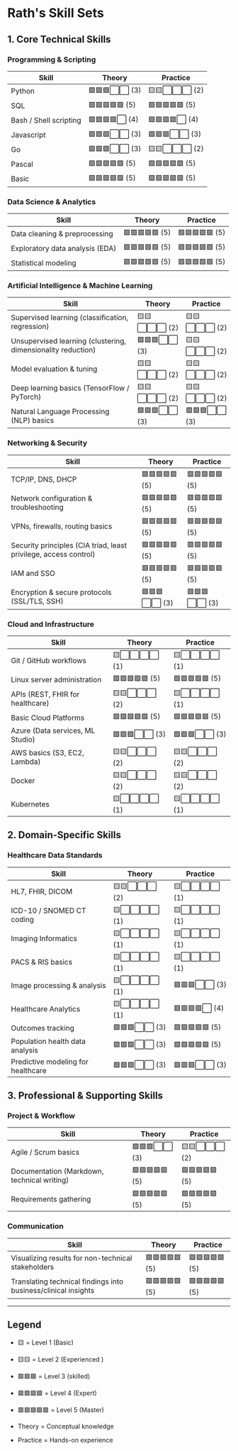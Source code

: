 # Rath's Skill Sets

## 1. Core Technical Skills

### Programming & Scripting
| Skill                | Theory                | Practice              |
|----------------------|-----------------------|-----------------------|
| Python               | 🟩🟩🟩⬜⬜ (3)           | 🟨🟨⬜⬜⬜ (2)           |
| SQL                  | 🟩🟩🟩🟩🟩 (5)           | 🟩🟩🟩🟩🟩 (5)           |
| Bash / Shell scripting| 🟩🟩🟩🟩⬜ (4)           | 🟩🟩🟩🟩⬜ (4)           |
| Javascript           | 🟩🟩🟩⬜⬜ (3)           | 🟩🟩🟩⬜⬜ (3)           |
| Go                   | 🟩🟩🟩⬜⬜ (3)           | 🟨🟨⬜⬜⬜ (2)           |
| Pascal               | 🟩🟩🟩🟩🟩 (5)           | 🟩🟩🟩🟩🟩 (5)           |
| Basic                | 🟩🟩🟩🟩🟩 (5)           | 🟩🟩🟩🟩🟩 (5)           |

### Data Science & Analytics
| Skill                       | Theory                | Practice              |
|-----------------------------|-----------------------|-----------------------|
| Data cleaning & preprocessing| 🟩🟩🟩🟩🟩 (5)           | 🟩🟩🟩🟩🟩 (5)           |
| Exploratory data analysis (EDA)| 🟩🟩🟩🟩🟩 (5)         | 🟩🟩🟩🟩🟩 (5)           |
| Statistical modeling         | 🟩🟩🟩🟩🟩 (5)           | 🟩🟩🟩🟩🟩 (5)           |

### Artificial Intelligence & Machine Learning
| Skill                                  | Theory                | Practice              |
|----------------------------------------|-----------------------|-----------------------|
| Supervised learning (classification, regression) | 🟨🟨⬜⬜⬜ (2)    | 🟨🟨⬜⬜⬜ (2)           |
| Unsupervised learning (clustering, dimensionality reduction) | 🟩🟩🟩⬜⬜ (3) | 🟨🟨⬜⬜⬜ (2)           |
| Model evaluation & tuning              | 🟨🟨⬜⬜⬜ (2)           | 🟨🟨⬜⬜⬜ (2)           |
| Deep learning basics (TensorFlow / PyTorch) | 🟨🟨⬜⬜⬜ (2)       | 🟨🟨⬜⬜⬜ (2)           |
| Natural Language Processing (NLP) basics | 🟩🟩🟩⬜⬜ (3)         | 🟩🟩🟩⬜⬜ (3)           |

### Networking & Security
| Skill                                  | Theory                | Practice              |
|----------------------------------------|-----------------------|-----------------------|
| TCP/IP, DNS, DHCP                      | 🟩🟩🟩🟩🟩 (5)           | 🟩🟩🟩🟩🟩 (5)           |
| Network configuration & troubleshooting | 🟩🟩🟩🟩🟩 (5)         | 🟩🟩🟩🟩🟩 (5)           |
| VPNs, firewalls, routing basics        | 🟩🟩🟩🟩🟩 (5)           | 🟩🟩🟩🟩🟩 (5)           |
| Security principles (CIA triad, least privilege, access control) | 🟩🟩🟩🟩🟩 (5) | 🟩🟩🟩🟩🟩 (5)           |
| IAM and SSO                           | 🟩🟩🟩🟩🟩 (5)           | 🟩🟩🟩🟩🟩 (5)           |
| Encryption & secure protocols (SSL/TLS, SSH) | 🟩🟩🟩⬜⬜ (3)       | 🟩🟩🟩⬜⬜ (3)           |

### Cloud and Infrastructure
| Skill                                  | Theory                | Practice              |
|----------------------------------------|-----------------------|-----------------------|
| Git / GitHub workflows                 | 🟨⬜⬜⬜⬜ (1)           | 🟨⬜⬜⬜⬜ (1)           |
| Linux server administration            | 🟩🟩🟩🟩🟩 (5)           | 🟩🟩🟩🟩🟩 (5)           |
| APIs (REST, FHIR for healthcare)       | 🟨🟨⬜⬜⬜ (2)           | 🟨⬜⬜⬜⬜ (1)           |
| Basic Cloud Platforms                   | 🟩🟩🟩🟩🟩 (5)           | 🟩🟩🟩🟩🟩 (5)           |
| Azure (Data services, ML Studio)       | 🟩🟩🟩⬜⬜ (3)           | 🟩🟩🟩⬜⬜ (3)           |
| AWS basics (S3, EC2, Lambda)           | 🟨🟨⬜⬜⬜ (2)           | 🟨🟨⬜⬜⬜ (2)           |
| Docker                                | 🟨🟨⬜⬜⬜ (2)           | 🟨🟨⬜⬜⬜ (2)           |
| Kubernetes                            | 🟨⬜⬜⬜⬜ (1)           | 🟨⬜⬜⬜⬜ (1)           |

## 2. Domain-Specific Skills

### Healthcare Data Standards
| Skill                                  | Theory                | Practice              |
|----------------------------------------|-----------------------|-----------------------|
| HL7, FHIR, DICOM                      | 🟨🟨⬜⬜⬜ (2)           | 🟨⬜⬜⬜⬜ (1)           |
| ICD-10 / SNOMED CT coding             | 🟨⬜⬜⬜⬜ (1)           | 🟨⬜⬜⬜⬜ (1)           |
| Imaging Informatics                   | 🟨⬜⬜⬜⬜ (1)           | 🟨⬜⬜⬜⬜ (1)           |
| PACS & RIS basics                    | 🟨⬜⬜⬜⬜ (1)           | 🟨⬜⬜⬜⬜ (1)           |
| Image processing & analysis          | 🟨⬜⬜⬜⬜ (1)           | 🟩🟩🟩⬜⬜ (3)           |
| Healthcare Analytics                 | 🟨⬜⬜⬜⬜ (1)           | 🟩🟩🟩🟩⬜ (4)           |
| Outcomes tracking                   | 🟩🟩🟩⬜⬜ (3)           | 🟩🟩🟩🟩🟩 (5)           |
| Population health data analysis     | 🟩🟩🟩⬜⬜ (3)           | 🟩🟩🟩🟩🟩 (5)           |
| Predictive modeling for healthcare  | 🟩🟩🟩⬜⬜ (3)           | 🟩🟩🟩⬜⬜ (3)           |

## 3. Professional & Supporting Skills

### Project & Workflow
| Skill                                  | Theory                | Practice              |
|----------------------------------------|-----------------------|-----------------------|
| Agile / Scrum basics                  | 🟩🟩🟩⬜⬜ (3)           | 🟨🟨⬜⬜⬜ (2)           |
| Documentation (Markdown, technical writing) | 🟩🟩🟩🟩🟩 (5)    | 🟩🟩🟩🟩🟩 (5)           |
| Requirements gathering               | 🟩🟩🟩🟩🟩 (5)           | 🟩🟩🟩🟩🟩 (5)           |

### Communication
| Skill                                  | Theory                | Practice              |
|----------------------------------------|-----------------------|-----------------------|
| Visualizing results for non-technical stakeholders | 🟩🟩🟩🟩🟩 (5)   | 🟩🟩🟩🟩🟩 (5)           |
| Translating technical findings into business/clinical insights | 🟩🟩🟩🟩🟩 (5) | 🟩🟩🟩🟩🟩 (5)           |

---

##  Legend
- 🟨 = Level 1 (Basic)  
- 🟨🟨 = Level 2 (Experienced )  
- 🟩🟩🟩 = Level 3 (skilled)  
- 🟩🟩🟩🟩 = Level 4 (Expert)  
- 🟩🟩🟩🟩🟩 = Level 5 (Master)  
   
- Theory = Conceptual knowledge  
- Practice = Hands-on experience  
